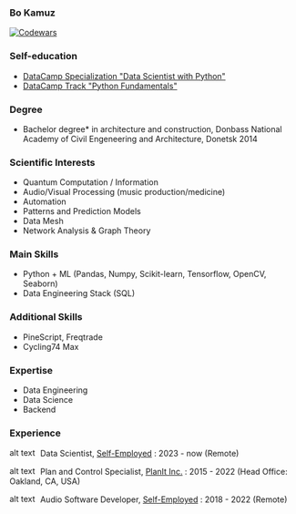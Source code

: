 ### Bo Kamuz

<!--
**bkamuz/bkamuz** is a ✨ _special_ ✨ repository because its `README.md` (this file) appears on your GitHub profile.

Here are some ideas to get you started:

- 🔭 I’m currently working on ...
- 🌱 I’m currently learning ...
- 👯 I’m looking to collaborate on ...
- 🤔 I’m looking for help with ...
- 💬 Ask me about ...
- 📫 How to reach me: ...
- 😄 Pronouns: ...
- ⚡ Fun fact: ...
-->

[![Codewars](https://www.codewars.com/users/bkamuz/badges/large)](https://www.codewars.com/users/bkamuz)

### Self-education

* [DataCamp Specialization "Data Scientist with Python"](https://www.datacamp.com/profile/bkamuz)
* [DataCamp Track "Python Fundamentals"](https://www.datacamp.com/profile/bkamuz)

### Degree

<!-- *Master degree* in solid state physics, Moscow State University, Moscow 2022 -->

* Bachelor degree* in architecture and construction, Donbass National Academy of Civil Engeneering and Architecture, Donetsk 2014

### Scientific Interests

* Quantum Computation / Information
* Audio/Visual Processing (music production/medicine)
* Automation
* Patterns and Prediction Models
* Data Mesh
* Network Analysis & Graph Theory

### Main Skills

* Python + ML (Pandas, Numpy, Scikit-learn, Tensorflow, OpenCV, Seaborn)
* Data Engineering Stack (SQL)

### Additional Skills

* PineScript, Freqtrade
* Cycling74 Max


### Expertise

* Data Engineering
* Data Science
* Backend

### Experience

<img src="https://gb.ru/favicon.ico" alt="alt text" width="50" height="15"> Data Scientist, [Self-Employed](https://www.notion.so/bkamuz/Kamuz-Bo-d3f0e69c00a941ac847ab8ff949d87e3) : 2023 - now (Remote)

<img src="https://planit-inc.com/wp-content/themes/planit/assets/img/tild3536-3831-4730-a232-633966353561__planit-logo_white.svg" alt="alt text" width="50" height="15"> Plan and Control Specialist, [PlanIt Inc.](https://planit-inc.com/) : 2015 - 2022 (Head Office: Oakland, CA, USA)

<img src="https://static.tildacdn.com/tild6164-3265-4962-b931-663232666466/Waves_W.png" alt="alt text" width="50" height="15"> Audio Software Developer, [Self-Employed](http://bkamuz.tilda.ws/en/else) : 2018 - 2022 (Remote)

<!--
<img src="https://upload.wikimedia.org/wikipedia/commons/thumb/c/c7/Raiffeisen_Bank.svg/264px-Raiffeisen_Bank.svg.png" alt="alt text" width="60" height="20"> Senior Data Engineer, Raiffeisenbank International AG: 2022-06 - (Now)

<img src="https://upload.wikimedia.org/wikipedia/commons/thumb/c/c7/Raiffeisen_Bank.svg/264px-Raiffeisen_Bank.svg.png" alt="alt text" width="60" height="20"> Data Engineer, Raiffeisenbank Russia: 2020-10 - 2022-06

<img src="https://upload.wikimedia.org/wikipedia/commons/thumb/c/c7/Raiffeisen_Bank.svg/264px-Raiffeisen_Bank.svg.png" alt="alt text" width="60" height="20"> Expert Data Scientist, Raiffeisenbank Russia: 2020-01 - 2020-10

<img src="https://upload.wikimedia.org/wikipedia/commons/thumb/c/c7/Raiffeisen_Bank.svg/264px-Raiffeisen_Bank.svg.png" alt="alt text" width="60" height="20"> Senior Data Scientist, Raiffeisenbank Russia: 2019-04 - 2020-01
 -->
